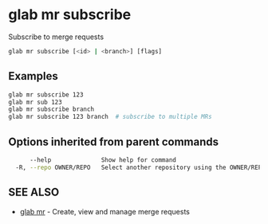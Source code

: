 # glab mr subscribe

Subscribe to merge requests

```bash
glab mr subscribe [<id> | <branch>] [flags]
```

## Examples

```bash
glab mr subscribe 123
glab mr sub 123
glab mr subscribe branch
glab mr subscribe 123 branch  # subscribe to multiple MRs

```

## Options inherited from parent commands

```bash
      --help              Show help for command
  -R, --repo OWNER/REPO   Select another repository using the OWNER/REPO or `GROUP/NAMESPACE/REPO` format or full URL or git URL
```

## SEE ALSO

- [glab mr](./) - Create, view and manage merge requests
